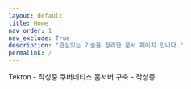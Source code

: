 ```yaml
---
layout: default
title: Home
nav_order: 1
nav_exclude: True
description: "관심있는 기술을 정리한 문서 페이지 입니다."
permalink: /
---
```


Tekton - 작성중
쿠버네티스 홈서버 구축 - 작성중